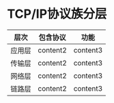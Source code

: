 # TCP/IP协议族分层
|层次|包含协议|功能|
|-|-|-|
|应用层|content2|content3|
|传输层|content2|content3|
|网络层|content2|content3|
|链路层|content2|content3|
